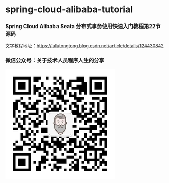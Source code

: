 # spring-cloud-alibaba-tutorial
### Spring Cloud Alibaba Seata 分布式事务使用快速入门教程第22节源码
文字教程地址：https://lulutongtong.blog.csdn.net/article/details/124430842
### 微信公众号：关于技术人员程序人生的分享
![](https://github.com/laolujava/spring-cloud-alibaba-tutorial/blob/main/wx.jpg)
